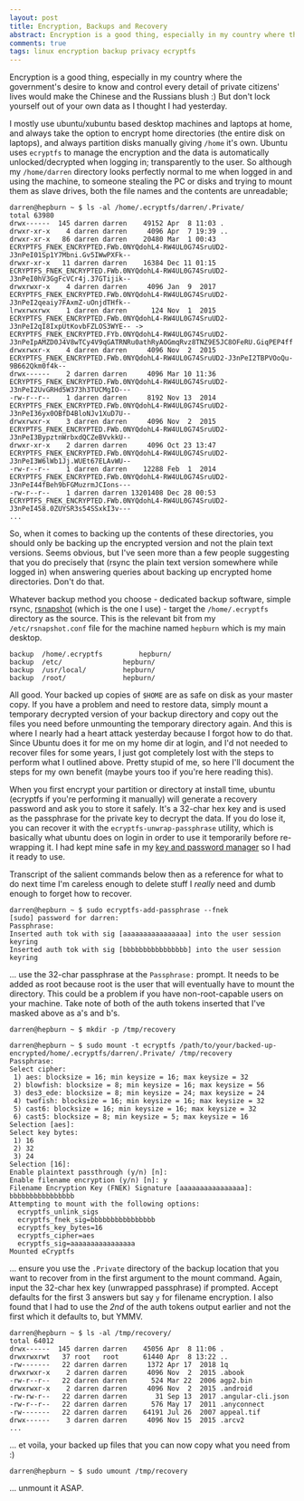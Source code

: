 ```yaml
---
layout: post
title: Encryption, Backups and Recovery
abstract: Encryption is a good thing, especially in my country where the government's desire to know and control every detail of private citizens' lives would make the Chinese and the Russians blush :) But don't lock yourself out of your own data as I thought I had yesterday.
comments: true
tags: linux encryption backup privacy ecryptfs
---
```


Encryption is a good thing, especially in my country where the government's desire to know and control every detail of private citizens' lives would make the Chinese and the Russians blush :) But don't lock yourself out of your own data as I thought I had yesterday.

I mostly use ubuntu/xubuntu based desktop machines and laptops at home, and always take the option to encrypt home directories (the entire disk on laptops), and always partition disks manually giving `/home` it's own. Ubuntu uses `ecryptfs` to manage the encryption and the data is automatically unlocked/decrypted when logging in; transparently to the user. So although my `/home/darren` directory looks perfectly normal to me when logged in and using the machine, to someone stealing the PC or disks and trying to mount them as slave drives, both the file names and the contents are unreadable;

```
darren@hepburn ~ $ ls -al /home/.ecryptfs/darren/.Private/
total 63980
drwx------  145 darren darren    49152 Apr  8 11:03 .
drwxr-xr-x    4 darren darren     4096 Apr  7 19:39 ..
drwxr-xr-x   86 darren darren    20480 Mar  1 00:43 ECRYPTFS_FNEK_ENCRYPTED.FWb.0NYQdohL4-RW4UL0G74SruUD2-J3nPeI01Sp1Y7Mbni.Gv5IWwPXFk--
drwxr-xr-x   11 darren darren    16384 Dec 11 01:15 ECRYPTFS_FNEK_ENCRYPTED.FWb.0NYQdohL4-RW4UL0G74SruUD2-J3nPeI0hV3GgFcVCr4j.37GTijik--
drwxrwxr-x    4 darren darren     4096 Jan  9  2017 ECRYPTFS_FNEK_ENCRYPTED.FWb.0NYQdohL4-RW4UL0G74SruUD2-J3nPeI2qeaiy7FAxmZ-uOnjdTHfk--
lrwxrwxrwx    1 darren darren      124 Nov  1  2015 ECRYPTFS_FNEK_ENCRYPTED.FWb.0NYQdohL4-RW4UL0G74SruUD2-J3nPeI2qI8IxpUtKovbFZLOS3WYE-- -> ECRYPTFS_FNEK_ENCRYPTED.FYb.0NYQdohL4-RW4UL0G74SruUD2-J3nPeIpAMZD0J4V8wTCy4V9qGATRNRu0athRyAOGmqRvz8TNZ9E5JC8OFeRU.GiqPEP4ff
drwxrwxr-x    4 darren darren     4096 Nov  2  2015 ECRYPTFS_FNEK_ENCRYPTED.FWb.0NYQdohL4-RW4UL0G74SruUD2-J3nPeI2TBPVOoQu-9B662Qkm0f4k--
drwx------    2 darren darren     4096 Mar 10 11:36 ECRYPTFS_FNEK_ENCRYPTED.FWb.0NYQdohL4-RW4UL0G74SruUD2-J3nPeI2UvGRHd5W373h3TUCMgIO---
-rw-r--r--    1 darren darren     8192 Nov 13  2014 ECRYPTFS_FNEK_ENCRYPTED.FWb.0NYQdohL4-RW4UL0G74SruUD2-J3nPeI36yx0OBfD4BloNJv1XuD7U--
drwxrwxr-x    3 darren darren     4096 Nov  2  2015 ECRYPTFS_FNEK_ENCRYPTED.FWb.0NYQdohL4-RW4UL0G74SruUD2-J3nPeI3BypztnWrbxdQCZeBVvkkU--
drwxr-xr-x    2 darren darren     4096 Oct 23 13:47 ECRYPTFS_FNEK_ENCRYPTED.FWb.0NYQdohL4-RW4UL0G74SruUD2-J3nPeI3W6lWb1Jj.WUEt67ELAvWU--
-rw-r--r--    1 darren darren    12288 Feb  1  2014 ECRYPTFS_FNEK_ENCRYPTED.FWb.0NYQdohL4-RW4UL0G74SruUD2-J3nPeI44fBeh9bFGMuzrmJCIons---
-rw-r--r--    1 darren darren 13201408 Dec 28 00:53 ECRYPTFS_FNEK_ENCRYPTED.FWb.0NYQdohL4-RW4UL0G74SruUD2-J3nPeI458.0ZUYSR3s54SSxkI3v---
...
```

So, when it comes to backing up the contents of these directories, you should only be backing up the encrypted version and not the plain text versions. Seems obvious, but I've seen more than a few people suggesting that you do precisely that (rsync the plain text version somewhere while logged in) when answering queries about backing up encrypted home directories. Don't do that.

Whatever backup method you choose - dedicated backup software, simple rsync, [rsnapshot](https://www.rsnapshot.org) (which is the one I use) - target the `/home/.ecryptfs` directory as the source. This is the relevant bit from my `/etc/rsnapshot.conf` file for the machine named `hepburn` which is my main desktop.

```
backup	/home/.ecryptfs			hepburn/
backup	/etc/				hepburn/
backup	/usr/local/			hepburn/
backup	/root/				hepburn/
```

All good. Your backed up copies of `$HOME` are as safe on disk as your master copy. If you have a problem and need to restore data, simply mount a temporary decrypted version of your backup directory and copy out the files you need before unmounting the temporary directory again. And this is where I nearly had a heart attack yesterday because I forgot how to do that. Since Ubuntu does it for me on my home dir at login, and I'd not needed to recover files for some years, I just got completely lost with the steps to perform what I outlined above. Pretty stupid of me, so here I'll document the steps for my own benefit (maybe yours too if you're here reading this).

When you first encrypt your partition or directory at install time, ubuntu (ecryptfs if you're performing it manually) will generate a recovery password and ask you to store it safely. It's a 32-char hex key and is used as the passphrase for the private key to decrypt the data. If you do lose it, you can recover it with the `ecryptfs-unwrap-passphrase` utility, which is basically what ubuntu does on login in order to use it temporarily before re-wrapping it. I had kept mine safe in my [key and password manager](https:///www.keepassx.org/) so I had it ready to use.

Transcript of the salient commands below then as a reference for what to do next time I'm careless enough to delete stuff I *really* need and dumb enough to forget how to recover.

```
darren@hepburn ~ $ sudo ecryptfs-add-passphrase --fnek
[sudo] password for darren: 
Passphrase: 
Inserted auth tok with sig [aaaaaaaaaaaaaaaa] into the user session keyring
Inserted auth tok with sig [bbbbbbbbbbbbbbbb] into the user session keyring
```
... use the 32-char passphrase at the `Passphrase:` prompt. It needs to be added as root because root is the user that will eventually have to mount the directory. This could be a problem if you have non-root-capable users on your machine. Take note of both of the auth tokens inserted that I've masked above as a's and b's.

```
darren@hepburn ~ $ mkdir -p /tmp/recovery

darren@hepburn ~ $ sudo mount -t ecryptfs /path/to/your/backed-up-encrypted/home/.ecryptfs/darren/.Private/ /tmp/recovery
Passphrase: 
Select cipher: 
 1) aes: blocksize = 16; min keysize = 16; max keysize = 32
 2) blowfish: blocksize = 8; min keysize = 16; max keysize = 56
 3) des3_ede: blocksize = 8; min keysize = 24; max keysize = 24
 4) twofish: blocksize = 16; min keysize = 16; max keysize = 32
 5) cast6: blocksize = 16; min keysize = 16; max keysize = 32
 6) cast5: blocksize = 8; min keysize = 5; max keysize = 16
Selection [aes]: 
Select key bytes: 
 1) 16
 2) 32
 3) 24
Selection [16]: 
Enable plaintext passthrough (y/n) [n]: 
Enable filename encryption (y/n) [n]: y
Filename Encryption Key (FNEK) Signature [aaaaaaaaaaaaaaaa]: bbbbbbbbbbbbbbbb
Attempting to mount with the following options:
  ecryptfs_unlink_sigs
  ecryptfs_fnek_sig=bbbbbbbbbbbbbbbb
  ecryptfs_key_bytes=16
  ecryptfs_cipher=aes
  ecryptfs_sig=aaaaaaaaaaaaaaaa
Mounted eCryptfs
```
... ensure you use the `.Private` directory of the backup location that you want to recover from in the first argument to the mount command. Again, input the 32-char hex key (unwrapped passphrase) if prompted. Accept defaults for the first 3 answers but say `y` for filename encryption. I also found that I had to use the *2nd* of the auth tokens output earlier and not the first which it defaults to, but YMMV.

```
darren@hepburn ~ $ ls -al /tmp/recovery/
total 64012
drwx------  145 darren darren    45056 Apr  8 11:06 .
drwxrwxrwt   37 root   root      61440 Apr  8 13:22 ..
-rw-------   22 darren darren     1372 Apr 17  2018 1q
drwxrwxr-x    2 darren darren     4096 Nov  2  2015 .abook
-rw-r--r--   22 darren darren      524 Mar 22  2006 agp2.bin
drwxrwxr-x    2 darren darren     4096 Nov  2  2015 .android
-rw-rw-r--   22 darren darren       31 Sep 13  2017 .angular-cli.json
-rw-r--r--   22 darren darren      576 May 17  2011 .anyconnect
-rw-------   22 darren darren    64191 Jul 26  2007 appeal.tif
drwx------    3 darren darren     4096 Nov 15  2015 .arcv2
...
```
... et voila, your backed up files that you can now copy what you need from :) 

```
darren@hepburn ~ $ sudo umount /tmp/recovery 
```
... unmount it ASAP.
